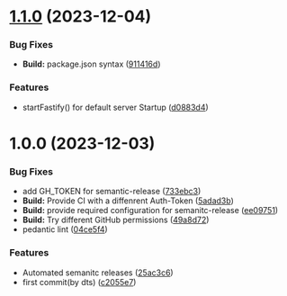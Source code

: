 # [1.1.0](https://github.com/mdornseif/fastify-for-appengine/compare/v1.0.0...v1.1.0) (2023-12-04)


### Bug Fixes

* **Build:** package.json syntax ([911416d](https://github.com/mdornseif/fastify-for-appengine/commit/911416d2f349f1193d34d5b30e521c33f6f915de))


### Features

* startFastify() for default server Startup ([d0883d4](https://github.com/mdornseif/fastify-for-appengine/commit/d0883d47d018ef4ec2250bbd3a6d684be4dd2fb4))

# 1.0.0 (2023-12-03)


### Bug Fixes

* add GH_TOKEN for semantic-release ([733ebc3](https://github.com/mdornseif/fastify-for-appengine/commit/733ebc36b29070863c53eb60d328b99268b4cb6f))
* **Build:** Provide CI with a diffenrent Auth-Token ([5adad3b](https://github.com/mdornseif/fastify-for-appengine/commit/5adad3b28f77dffdd10b1194669ab0283a3a76d2))
* **Build:** provide required configuration for semanitc-release ([ee09751](https://github.com/mdornseif/fastify-for-appengine/commit/ee097517d3651936fd6ddee46b5c13d51203d9b0))
* **Build:** Try different GitHub permissions ([49a8d72](https://github.com/mdornseif/fastify-for-appengine/commit/49a8d72168fa4c4e50f347f18f507f4c588e1288))
* pedantic lint ([04ce5f4](https://github.com/mdornseif/fastify-for-appengine/commit/04ce5f4c677ce50361472831897dd4fd280d1d3f))


### Features

* Automated semanitc releases ([25ac3c6](https://github.com/mdornseif/fastify-for-appengine/commit/25ac3c6b88e4f3d203276b1dd651202fbc24dcb4))
* first commit(by dts) ([c2055e7](https://github.com/mdornseif/fastify-for-appengine/commit/c2055e7e35075a91ca9742a355156618db3c83b5))
